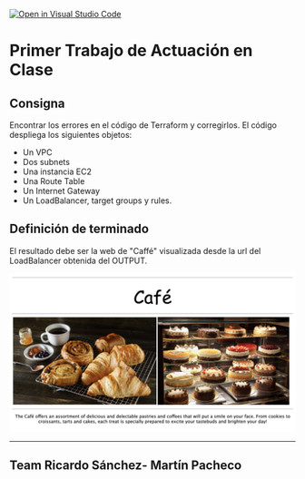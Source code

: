 [![Open in Visual Studio Code](https://classroom.github.com/assets/open-in-vscode-c66648af7eb3fe8bc4f294546bfd86ef473780cde1dea487d3c4ff354943c9ae.svg)](https://classroom.github.com/online_ide?assignment_repo_id=7773452&assignment_repo_type=AssignmentRepo)
# Primer Trabajo de Actuación en Clase
## Consigna

Encontrar los errores en el código de Terraform y corregirlos. El código despliega los siguientes objetos:

* Un VPC
* Dos subnets
* Una instancia EC2
* Una Route Table
* Un Internet Gateway
* Un LoadBalancer, target groups y rules.

## Definición de terminado

El resultado debe ser la web de "Caffé" visualizada desde la url del LoadBalancer obtenida del OUTPUT. 

![caffe img](./img/caffe.png)



--- 
Team Ricardo Sánchez- Martín Pacheco
---
